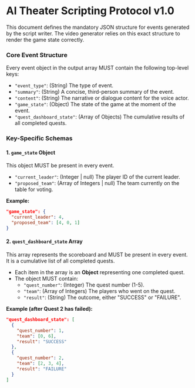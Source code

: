 # AI Theater Scripting Protocol v1.0

This document defines the mandatory JSON structure for events generated by the script writer. The video generator relies on this exact structure to render the game state correctly.

### **Core Event Structure**

Every event object in the output array MUST contain the following top-level keys:

-   `"event_type"`: (String) The type of event.
-   `"summary"`: (String) A concise, third-person summary of the event.
-   `"content"`: (String) The narrative or dialogue content for the voice actor.
-   `"game_state"`: (Object) The state of the game at the moment of the event.
-   `"quest_dashboard_state"`: (Array of Objects) The cumulative results of all completed quests.

### **Key-Specific Schemas**

#### 1. `game_state` Object

This object MUST be present in every event.

-   `"current_leader"`: (Integer | null) The player ID of the current leader.
-   `"proposed_team"`: (Array of Integers | null) The team currently on the table for voting.

**Example:**
```json
"game_state": {
  "current_leader": 4,
  "proposed_team": [4, 0, 1]
}
```

#### 2. `quest_dashboard_state` Array

This array represents the scoreboard and MUST be present in every event. It is a cumulative list of all completed quests.

-   Each item in the array is an **Object** representing one completed quest.
-   The object MUST contain:
    -   `"quest_number"`: (Integer) The quest number (1-5).
    -   `"team"`: (Array of Integers) The players who went on the quest.
    -   `"result"`: (String) The outcome, either "SUCCESS" or "FAILURE".

**Example (after Quest 2 has failed):**
```json
"quest_dashboard_state": [
  {
    "quest_number": 1,
    "team": [0, 6],
    "result": "SUCCESS"
  },
  {
    "quest_number": 2,
    "team": [2, 3, 4],
    "result": "FAILURE"
  }
]
```
